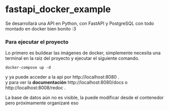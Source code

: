 # fastapi_docker_example
Se desarrollará una API en Python, con FastAPI y PostgreSQL con todo montado en docker bien bonito :3 

### Para ejecutar el proyecto
Lo primero es buildear las imágenes de docker, simplemente necesita una terminal en la raíz del proyecto y ejecutar el siguiente comando.  
```
docker-compose up -d
```

y ya puede acceder a la api por http://localhost:8080 .   
y para ver la **documentación** http://localhost:8080/docs o http://localhost:8008/redoc .

La base de datos aún no es visible, la puede modificar desde el contenedor pero próximamente organizaré eso
